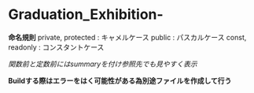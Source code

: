 # Graduation_Exhibition-

__命名規則__
private, protected  : キャメルケース
public              : パスカルケース
const, readonly     : コンスタントケース

_関数前と定数前にはsummaryを付け参照先でも見やすく表示_

__Buildする際はエラーをはく可能性がある為別途ファイルを作成して行う__

